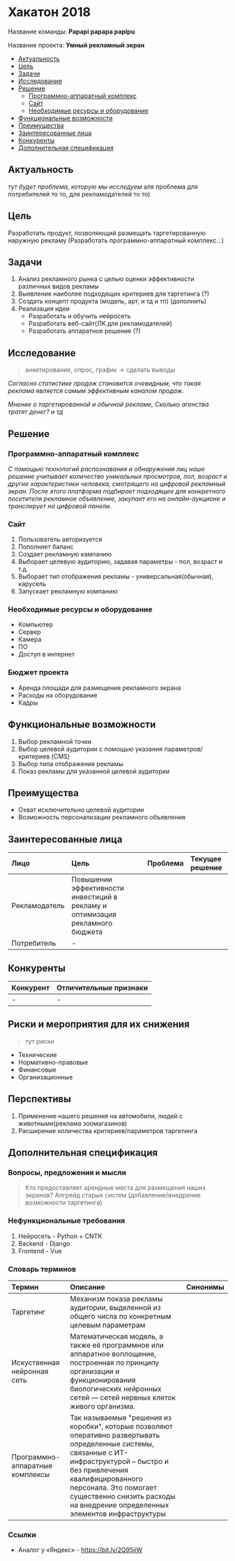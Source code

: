 # Хакатон 2018

Название команды: **Papapi papapa papipu**

Название проекта: **Умный рекламный экран**

* [Актуальность](#актуальность)
* [Цель](#цель)
* [Задачи](#задачи)
* [Исследование](#исследование)
* [Решение](#решение)
  * [Программно-аппаратный комплекс](#программно-аппаратный-комплекс)
  * [Сайт](#сайт)
  * [Необходимые ресурсы и оборудование](#необходимые-ресурсы-и-оборудование)
* [Функциональные возможности](#функциональные-возможности)
* [Преимущества](#преимущества)
* [Заинтересованные лица](#заинтересованные-лица)
* [Конкуренты](#конкуренты)
* [Дополнительная спецификация](#дополнительная-спецификация)

## Актуальность

*тут будет проблема, которую мы исследуем* аля проблема для потребителей то то, для рекламодателей то то)

## Цель

Разработать продукт, позволяющий размещать таргетированную наружную рекламу
(Разработать программно-аппаратный комплекс...)

## Задачи

1. Анализ рекламного рынка с целью оценки эффективности различных видов рекламы
2. Выявление наиболее подходящих критериев для таргетинга (?) 
3. Создать концепт продукта (модель, арт, и тд и тп) (дополнить)
4. Реализация идеи
    * Разработать и обучить нейросеть
    * Разработать веб-сайт(ЛК для рекламодателей)
    * Разработать аппаратное решение (?)

## Исследование

> анкетирование, опрос, график -> сделать выводы

*Согласно статистике продаж становится очевидным, что такая реклама является самым эффективным каналом продаж.*

*Мнение о таргетированной и обычной рекламе,*
*Сколько агенства тратят денег? и тд*

## Решение

### Программно-аппаратный комплекс

*C помощью технологий распознавания и обнаружения лиц наше решение учитывает количество уникальных просмотров, пол, возраст и другие характеристики человека, смотрящего на цифровой рекламный экран. После этого платформа подбирает подходящее для конкретного посетителя рекламное объявление, закупает его на онлайн-аукционе и транслирует на цифровой панели.*

### Сайт

1. Пользователь авторизуется
2. Пополняет баланс
3. Создает рекламную кампанию
4. Выборает целевую аудиторию, задавая параметры - пол, возраст и т.д.
5. Выборает тип отображения рекламы - универсальная(обычная), карусель
6. Запускает рекламную компанию

### Необходимые ресурсы и оборудование

* Компьютер
* Сервер
* Камера
* ПО
* Доступ в интернет

### Бюджет проекта

* Аренда площади для размещения рекламного экрана
* Расходы на оборудование
* Кадры

## Функциональные возможности

1. Выбор рекламной точки
2. Выбор целевой аудитории с помощью указания параметров/критериев (CMS)
3. Выбор типа отображения рекламы
4. Показ рекламы для указанной целевой аудитории

## Преимущества

* Охват исключительно целевой аудитории
* Возможность персонализации рекламного объявления

## Заинтересованные лица

| Лицо                  | Цель                                                                          | Проблема                                                                                                | Текущее решение                                            |
|:----------------------|:--------------------------------------------------------------------------------------------------------|:---------------------------------------------------------- |:------------------------------------------------------------------------------|
| Рекламодатель  | Повышении эффективности инвестиций в рекламу и оптимизация рекламного бюджета |  |  |
| Потребитель  | - |  |  |

## Конкуренты

| Конкурент            | Отличительные признаки                                                                                         |
|:-------------------- |:-------------------------------------------------------------------------------------------------------------- |
| -                    | -                                                   |

## Риски и мероприятия для их снижения

> тут риски

* Технические
* Нормативно-правовые
* Финансовые
* Организационные

## Перспективы

1. Применение нашего решения на автомобили, людей с животными(реклама зоомагазинов)
2. Расширение количества критериев/параметров таргетинга

## Дополнительная спецификация

### Вопросы, предложения и мысли

> Кто предоставляет арендные места для размещения наших экранов?
> Апгрейд старых систем (добавление/внедрение возможности таргетинга)

### Нефункциональные требования

1. Нейросеть - Python + CNTK
2. Backend - Django
3. Frontend - Vue

### Словарь терминов

| Термин    | Описание  | Синонимы       |
|:----------|:---------------------------------|:--------------|
| Таргетинг | Механизм показа рекламы аудитории, выделенной из общего числа по конкретным целевым параметрам |  |
| Искуственная нейронная сеть | Математическая модель, а также её программное или аппаратное воплощение, построенная по принципу организации и функционирования биологических нейронных сетей — сетей нервных клеток живого организма.||
| Программно-аппаратные комплексы | Так называемые "решения из коробки", которые позволяют оперативно развертывать определенные системы, связанные с ИТ-инфраструктурой – быстро и без привлечения квалифицированного персонала. Это помогает существенно снизить расходы на внедрение определенных элементов инфраструктуры||

### Ссылки

* Аналог у «Яндекс» - https://bit.ly/2Q95jiW
